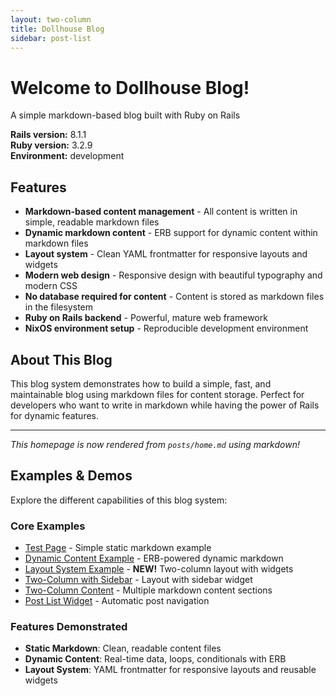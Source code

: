 ```yaml
---
layout: two-column
title: Dollhouse Blog
sidebar: post-list
---
```


# Welcome to Dollhouse Blog!

A simple markdown-based blog built with Ruby on Rails

**Rails version:** 8.1.1  
**Ruby version:** 3.2.9  
**Environment:** development

## Features

- **Markdown-based content management** - All content is written in simple, readable markdown files
- **Dynamic markdown content** - ERB support for dynamic content within markdown files
- **Layout system** - Clean YAML frontmatter for responsive layouts and widgets
- **Modern web design** - Responsive design with beautiful typography and modern CSS
- **No database required for content** - Content is stored as markdown files in the filesystem  
- **Ruby on Rails backend** - Powerful, mature web framework
- **NixOS environment setup** - Reproducible development environment

## About This Blog

This blog system demonstrates how to build a simple, fast, and maintainable blog using markdown files for content storage. Perfect for developers who want to write in markdown while having the power of Rails for dynamic features.

---

*This homepage is now rendered from `posts/home.md` using markdown!*

## Examples & Demos

Explore the different capabilities of this blog system:

### Core Examples
- [Test Page](/test) - Simple static markdown example
- [Dynamic Content Example](/dynamic-example) - ERB-powered dynamic markdown
- [Layout System Example](/layout-example) - **NEW!** Two-column layout with widgets
- [Two-Column with Sidebar](/layout-ex-2col-sidebar) - Layout with sidebar widget
- [Two-Column Content](/layout-ex-2col) - Multiple markdown content sections
- [Post List Widget](/layout-ex-post-list) - Automatic post navigation

### Features Demonstrated
- **Static Markdown**: Clean, readable content files
- **Dynamic Content**: Real-time data, loops, conditionals with ERB
- **Layout System**: YAML frontmatter for responsive layouts and reusable widgets